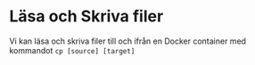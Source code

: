 # Läsa och Skriva filer

Vi kan läsa och skriva filer till och ifrån en Docker container med kommandot
`cp [source] [target]`
